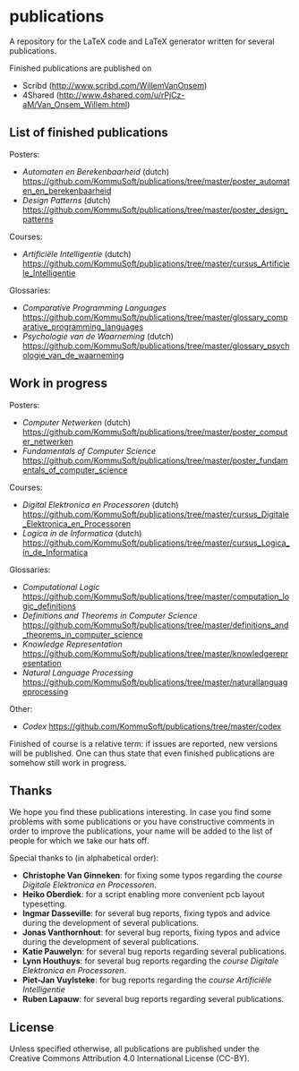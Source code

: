 publications
============

A repository for the LaTeX code and LaTeX generator written for several publications.

Finished publications are published on
- Scribd (http://www.scribd.com/WillemVanOnsem)
- 4Shared (http://www.4shared.com/u/rPjCz-aM/Van_Onsem_Willem.html)

List of finished publications
-----------------------------

Posters:

 - *Automaten en Berekenbaarheid* (dutch) <https://github.com/KommuSoft/publications/tree/master/poster_automaten_en_berekenbaarheid>
 - *Design Patterns* (dutch) <https://github.com/KommuSoft/publications/tree/master/poster_design_patterns>

Courses:

 - *Artificiële Intelligentie* (dutch) <https://github.com/KommuSoft/publications/tree/master/cursus_Artificiele_Intelligentie>

Glossaries:

 - *Comparative Programming Languages* <https://github.com/KommuSoft/publications/tree/master/glossary_comparative_programming_languages>
 - *Psychologie van de Waarneming* (dutch) <https://github.com/KommuSoft/publications/tree/master/glossary_psychologie_van_de_waarneming>

Work in progress
----------------

Posters:

 - *Computer Netwerken* (dutch) <https://github.com/KommuSoft/publications/tree/master/poster_computer_netwerken>
 - *Fundamentals of Computer Science* <https://github.com/KommuSoft/publications/tree/master/poster_fundamentals_of_computer_science>

Courses:

 - *Digital Elektronica en Processoren* (dutch) <https://github.com/KommuSoft/publications/tree/master/cursus_Digitale_Elektronica_en_Processoren>
 - *Logica in de Informatica* (dutch) <https://github.com/KommuSoft/publications/tree/master/cursus_Logica_in_de_Informatica>

Glossaries:

 - *Computational Logic* <https://github.com/KommuSoft/publications/tree/master/computation_logic_definitions>
 - *Definitions and Theorems in Computer Science* <https://github.com/KommuSoft/publications/tree/master/definitions_and_theorems_in_computer_science>
 - *Knowledge Representation* <https://github.com/KommuSoft/publications/tree/master/knowledgerepresentation>
 - *Natural Language Processing* <https://github.com/KommuSoft/publications/tree/master/naturallanguageprocessing>

Other:

 - *Codex* <https://github.com/KommuSoft/publications/tree/master/codex>

Finished of course is a relative term: if issues are reported, new versions will be published. One can thus state that even finished publications are somehow still work in progress.

Thanks
------

We hope you find these publications interesting. In case you find some problems with some publications or you have constructive comments in order to improve the publications, your name will be added to the list of people for which we take our hats off.

Special thanks to (in alphabetical order):

 - **Christophe Van Ginneken**: for fixing some typos regarding the *course Digitale Elektronica en Processoren*.
 - **Heiko Oberdiek**: for a script enabling more convenient pcb layout typesetting.
 - **Ingmar Dasseville**: for several bug reports, fixing typos and advice during the development of several publications.
 - **Jonas Vanthornhout**: for several bug reports, fixing typos and advice during the development of several publications.
 - **Katie Pauwelyn**: for several bug reports regarding several publications.
 - **Lynn Houthuys**: for several bug reports regarding the *course Digitale Elektronica en Processoren*.
 - **Piet-Jan Vuylsteke**: for bug reports regarding the *course Artificiële Intelligentie*
 - **Ruben Lapauw**: for several bug reports regarding several publications.

License
-------

Unless specified otherwise, all publications are published under the Creative Commons Attribution 4.0 International License (CC-BY).
